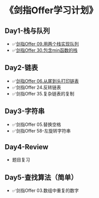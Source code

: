# 《剑指Offer学习计划》

## Day1-栈与队列
- ✅[剑指Offer 09.用两个栈实现队列](./ac-009)
- ✅[剑指Offer 30.包含min函数的栈](./ac-030)

## Day2-链表
- ✅[剑指Offer 06.从尾到头打印链表](./ac-006)
- ✅剑指Offer 24.反转链表
- ✅剑指Offer 35.复杂链表的复制

## Day3-字符串
- ✅剑指Offer 05.替换空格
- ✅剑指Offer 58-左旋转字符串

## Day4-Review
- 题目复习

## Day5-查找算法（简单）
- ✅剑指Offer 03.数组中重复的数字
